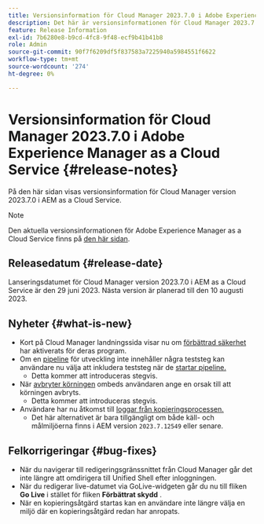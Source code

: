 ```yaml
---
title: Versionsinformation för Cloud Manager 2023.7.0 i Adobe Experience Manager as a Cloud Service
description: Det här är versionsinformationen för Cloud Manager 2023.7.0 i AEM as a Cloud Service.
feature: Release Information
exl-id: 7b6280e8-b9cd-4fc8-9f48-ecf9b41b41b8
role: Admin
source-git-commit: 90f7f6209df5f837583a7225940a5984551f6622
workflow-type: tm+mt
source-wordcount: '274'
ht-degree: 0%

---
```


# Versionsinformation för Cloud Manager 2023.7.0 i Adobe Experience Manager as a Cloud Service {#release-notes}

På den här sidan visas versionsinformation för Cloud Manager version 2023.7.0 i AEM as a Cloud Service.

>[!NOTE]
>
>Den aktuella versionsinformationen för Adobe Experience Manager as a Cloud Service finns på [den här sidan](/help/release-notes/release-notes-cloud/release-notes-current.md).

## Releasedatum {#release-date}

Lanseringsdatumet för Cloud Manager version 2023.7.0 i AEM as a Cloud Service är den 29 juni 2023. Nästa version är planerad till den 10 augusti 2023.

## Nyheter {#what-is-new}

* Kort på Cloud Manager landningssida visar nu om [förbättrad säkerhet](/help/implementing/cloud-manager/getting-access-to-aem-in-cloud/creating-production-programs.md) har aktiverats för deras program.
* Om en [pipeline](/help/implementing/cloud-manager/configuring-pipelines/introduction-ci-cd-pipelines.md) för utveckling inte innehåller några teststeg kan användare nu välja att inkludera teststeg när de [startar pipeline.](/help/implementing/cloud-manager/configuring-pipelines/managing-pipelines.md#running-pipelines)
   * Detta kommer att introduceras stegvis.
* När [avbryter körningen](/help/implementing/cloud-manager/configuring-pipelines/managing-pipelines.md#view-details) ombeds användaren ange en orsak till att körningen avbryts.
   * Detta kommer att introduceras stegvis.
* Användare har nu åtkomst till [loggar från kopieringsprocessen.](/help/implementing/developing/tools/content-copy.md#accessing-logs)
   * Det här alternativet är bara tillgängligt om både käll- och målmiljöerna finns i AEM version `2023.7.12549` eller senare.

## Felkorrigeringar {#bug-fixes}

* När du navigerar till redigeringsgränssnittet från Cloud Manager går det inte längre att omdirigera till Unified Shell efter inloggningen.
* När du redigerar live-datumet via GoLive-widgeten går du nu till fliken **Go Live** i stället för fliken **Förbättrat skydd** .
* När en kopieringsåtgärd startas kan en användare inte längre välja en miljö där en kopieringsåtgärd redan har anropats.
